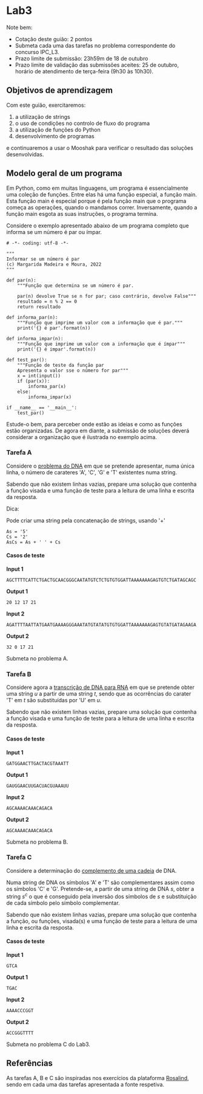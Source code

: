 # Lab3

Note bem:

+ Cotação deste guião: 2 pontos
+ Submeta cada uma das tarefas no problema correspondente do concurso IPC_L3.
+ Prazo limite de submissão: 23h59m de 18 de outubro
+ Prazo limite de validação das submissões aceites: 25 de outubro, horário de atendimento de terça-feira (9h30 às 10h30).

## Objetivos de aprendizagem

Com este guião, exercitaremos:

1. a utilização de strings
1. o uso de condições no controlo de fluxo do programa 
1. a utilização de funções do Python
1. desenvolvimento de programas

e continuaremos a usar o Mooshak para verificar o resultado das soluções desenvolvidas.

## Modelo geral de um programa

Em Python, como em muitas linguagens, um programa é essencialmente uma coleção de funções. Entre elas há uma função especial, a função main. Esta função main é especial porque é pela função main que o programa começa as operações, quando o mandamos correr. Inversamente, quando a função main esgota as suas instruções, o programa termina.

Considere o exemplo apresentado abaixo de um programa completo que informa se um número é par ou ímpar.

```
# -*- coding: utf-8 -*-

"""
Informar se um número é par
(c) Margarida Madeira e Moura, 2022
"""

def par(n):
    """Função que determina se um número é par.
    
    par(n) devolve True se n for par; caso contrário, devolve False"""
    resultado = n % 2 == 0
    return resultado

def informa_par(n):
    """Função que imprime um valor com a informação que é par."""
    print('{} é par'.format(n))
    
def informa_impar(n):
    """Função que imprime um valor com a informação que é ímpar"""
    print('{} é impar'.format(n))

def test_par():
    """Função de teste da função par
    Apresenta o valor sse o número for par"""
    x = int(input())
    if (par(x)):
        informa_par(x)
    else:
        informa_impar(x)

if __name__ == '__main__':
    test_par()
```

Estude-o bem, para perceber onde estão as ideias e como as funções estão organizadas. De agora em diante, a submissão de soluções deverá considerar a organização que é ilustrada no exemplo acima.


### Tarefa A

Considere o [problema do DNA](http://rosalind.info/problems/dna/) em que se pretende apresentar, numa única linha, o número de carateres 'A', 'C', 'G' e 'T' existentes numa string.

Sabendo que não existem linhas vazias, prepare uma solução que contenha a função visada e uma função de teste para a leitura de uma linha e escrita da resposta.

Dica:

Pode criar uma string pela concatenação de strings, usando '+'

```
As = '5'
Cs = '2'
AsCs = As + ' ' + Cs
```


#### Casos de teste 

**Input 1**

```
AGCTTTTCATTCTGACTGCAACGGGCAATATGTCTCTGTGTGGATTAAAAAAAGAGTGTCTGATAGCAGC
```

**Output 1**

```
20 12 17 21
```

**Input 2**

```
AGATTTTAATTATGAATGAAAAGGGAAATATGTATATGTGTGGATTAAAAAAAGAGTGTATGATAGAAGA
```

**Output 2**

```
32 0 17 21
```


Submeta no problema A.

### Tarefa B

Considere agora a [transcrição de DNA para RNA](http://rosalind.info/problems/rna/) em que se pretende obter uma string $u$ a partir de uma string $t$, sendo que as ocorrências do carater 'T' em $t$ são substituídas por 'U' em $u$.

Sabendo que não existem linhas vazias, prepare uma solução que contenha a função visada e uma função de teste para a leitura de uma linha e escrita da resposta.

#### Casos de teste 

**Input 1**

```
GATGGAACTTGACTACGTAAATT
```

**Output 1**

```
GAUGGAACUUGACUACGUAAAUU
```

**Input 2**

```
AGCAAAACAAACAGACA
```

**Output 2**

```
AGCAAAACAAACAGACA
```

Submeta no problema B.

### Tarefa C

Considere a determinação do [complemento de uma cadeia](http://rosalind.info/problems/revc/) de DNA. 

Numa string de DNA os símbolos 'A' e 'T' são complementares assim como os símbolos 'C' e 'G'. Pretende-se, a partir de uma string de DNA $s$, obter a string $s^c$ o que é conseguido pela inversão dos símbolos de $s$ e substituição de cada símbolo pelo símbolo complementar.

Sabendo que não existem linhas vazias, prepare uma solução que contenha a função, ou funções, visada(s) e uma função de teste para a leitura de uma linha e escrita da resposta.

#### Casos de teste 

**Input 1**

```
GTCA

```

**Output 1**

```
TGAC
```

**Input 2**

```
AAAACCCGGT
```

**Output 2**

```
ACCGGGTTTT
```

Submeta no problema C do Lab3.



## Referências 

As tarefas A, B e C são inspiradas nos exercícios da plataforma [Rosalind](http://rosalind.info/problems/locations/), sendo em cada uma das tarefas apresentada a fonte respetiva.


